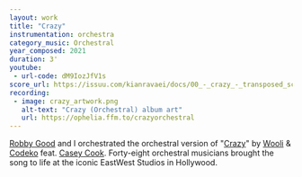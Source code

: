 ```yaml
---
layout: work
title: "Crazy"
instrumentation: orchestra
category_music: Orchestral
year_composed: 2021
duration: 3'
youtube:
 - url-code: dM9IozJfV1s
score_url: https://issuu.com/kianravaei/docs/00_-_crazy_-_transposed_score
recording:
 - image: crazy_artwork.png
   alt-text: "Crazy (Orchestral) album art"
   url: https://ophelia.ffm.to/crazyorchestral
---
```


<a href="https://robbygoodmusic.com/" target="_blank">Robby Good</a> and I orchestrated the orchestral version of "<a href="https://ophelia.ffm.to/crazy" target="_blank">Crazy</a>" by <a href="https://woolimusic.com/" target="_blank">Wooli</a> & <a href="https://soundcloud.com/CODEKO" target="_blank">Codeko</a> feat. <a href="https://iamcaseycook.com/
" target="_blank">Casey Cook</a>. Forty-eight orchestral musicians brought the song to life at the iconic EastWest Studios in Hollywood.